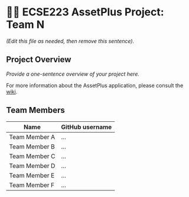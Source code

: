 # :hotel::heavy_plus_sign: ECSE223 AssetPlus Project: Team N

_(Edit this file as needed, then remove this sentence)._

## Project Overview

_Provide a one-sentence overview of your project here._

For more information about the AssetPlus application, please consult the [wiki](../../wiki).

## Team Members

| Name          | GitHub username |
| ------------- | --------------- |
| Team Member A | ...             |
| Team Member B | ...             |
| Team Member C | ...             |
| Team Member D | ...             |
| Team Member E | ...             |
| Team Member F | ...             |
